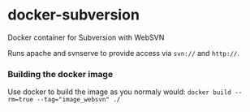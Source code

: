 # docker-subversion
Docker container for Subversion with WebSVN

Runs apache and svnserve to provide access via `svn://` and `http://`.

### Building the docker image
Use docker to build the image as you normaly would:
`docker build --rm=true --tag="image_websvn" ./`
